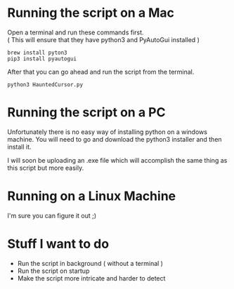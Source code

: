 # Running the script on a Mac
Open a terminal and run these commands first. <br>
( This will ensure that they have python3 and PyAutoGui installed )
 
```
brew install pyton3 
pip3 install pyautogui
```
 
 After that you can go ahead and run the script from the terminal. 
 ```
 python3 HauntedCursor.py
 ```
 
 # Running the script on a PC
 Unfortunately there is no easy way of installing python on a windows machine. 
 You will need to go and download the python3 installer and then install it.
 
 I will soon be uploading an .exe file which will accomplish the same thing as this script but more easily. 
 
 
 # Running on a Linux Machine
 I'm sure you can figure it out ;)
 
 
 
 # Stuff I want to do 
 - Run the script in background ( without a terminal )
 - Run the script on startup
 - Make the script more intricate and harder to detect
